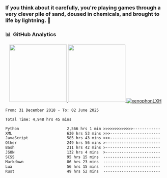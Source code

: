 ### If you think about it carefully, you're playing games through a very clever pile of sand, doused in chemicals, and brought to life by lightning.  👋


<!-- [![GitHub stats](https://github-readme-stats.vercel.app/api?username=XenophonLXH&show_icons=true&theme=codeSTACKr)](https://github.com/anuraghazra/github-readme-stats) -->

### 📊 &nbsp;GitHub Analytics
<p align="center">
<a href="https://github.com/AVS1508">
  <img height="180em" src="https://github-readme-stats-eight-theta.vercel.app/api?username=XenophonLXH&show_icons=true&theme=algolia&include_all_commits=true&count_private=true"/>
  <img height="180em" src="https://github-readme-stats-eight-theta.vercel.app/api/top-langs/?username=XenophonLXH&layout=compact&langs_count=8&theme=algolia"/>
  <img align="center" src="https://github-readme-streak-stats.herokuapp.com/?user=XenophonLXH&theme=algolia" alt="xenophonLXH" />
</a>
</p>

<!--START_SECTION:waka-->

```txt
From: 31 December 2018 - To: 02 June 2025

Total Time: 4,948 hrs 45 mins

Python                     2,566 hrs 1 min >>>>>>>>>>>>>------------   51.86 %
XML                        630 hrs 53 mins >>>----------------------   12.75 %
JavaScript                 585 hrs 43 mins >>>----------------------   11.84 %
Other                      249 hrs 56 mins >------------------------   05.05 %
Bash                       211 hrs 42 mins >------------------------   04.28 %
JSON                       132 hrs 4 mins  >------------------------   02.67 %
SCSS                       95 hrs 15 mins  -------------------------   01.93 %
Markdown                   86 hrs 23 mins  -------------------------   01.75 %
Lua                        56 hrs 15 mins  -------------------------   01.14 %
Rust                       49 hrs 52 mins  -------------------------   01.01 %
```

<!--END_SECTION:waka-->

